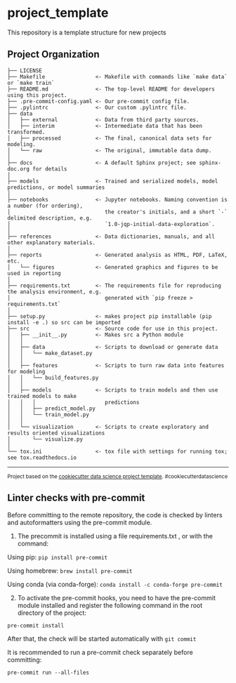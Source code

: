 # project_template

This repository is a template structure for new projects

## Project Organization

```
├── LICENSE
├── Makefile                <- Makefile with commands like `make data` or `make train`
├── README.md               <- The top-level README for developers using this project.
├── .pre-commit-config.yaml <- Our pre-commit config file.
├── .pylintrc               <- Our custom .pylintrc file.
├── data
│   ├── external            <- Data from third party sources.
│   ├── interim             <- Intermediate data that has been transformed.
│   ├── processed           <- The final, canonical data sets for modeling.
│   └── raw                 <- The original, immutable data dump.
│
├── docs                    <- A default Sphinx project; see sphinx-doc.org for details
│
├── models                  <- Trained and serialized models, model predictions, or model summaries
│
├── notebooks               <- Jupyter notebooks. Naming convention is a number (for ordering),
│                              the creator's initials, and a short `-` delimited description, e.g.
│                              `1.0-jqp-initial-data-exploration`.
│
├── references              <- Data dictionaries, manuals, and all other explanatory materials.
│
├── reports                 <- Generated analysis as HTML, PDF, LaTeX, etc.
│   └── figures             <- Generated graphics and figures to be used in reporting
│
├── requirements.txt        <- The requirements file for reproducing the analysis environment, e.g.
│                              generated with `pip freeze > requirements.txt`
│
├── setup.py                <- makes project pip installable (pip install -e .) so src can be imported
├── src                     <- Source code for use in this project.
│   ├── __init__.py         <- Makes src a Python module
│   │
│   ├── data                <- Scripts to download or generate data
│   │   └── make_dataset.py
│   │
│   ├── features            <- Scripts to turn raw data into features for modeling
│   │   └── build_features.py
│   │
│   ├── models              <- Scripts to train models and then use trained models to make
│   │   │                      predictions
│   │   ├── predict_model.py
│   │   └── train_model.py
│   │
│   └── visualization       <- Scripts to create exploratory and results oriented visualizations
│       └── visualize.py
│
└── tox.ini                 <- tox file with settings for running tox; see tox.readthedocs.io
```

______________________________________________________________________

<p><small>Project based on the <a target="_blank" href="https://drivendata.github.io/cookiecutter-data-science/">cookiecutter data science project template</a>. #cookiecutterdatascience</small></p>

## Linter checks with pre-commit

Before committing to the remote repository, the code is checked by linters and autoformatters using the pre-commit module.

1. The precommit is installed using a file requirements.txt , or with the command:

Using pip:
`pip install pre-commit`

Using homebrew:
`brew install pre-commit`

Using conda (via conda-forge):
`conda install -c conda-forge pre-commit`

2. To activate the pre-commit hooks, you need to have the pre-commit module installed and register the following command in the root directory of the project:

`pre-commit install`

After that, the check will be started automatically with `git commit`

It is recommended to run a pre-commit check separately before committing:

`pre-commit run --all-files`
